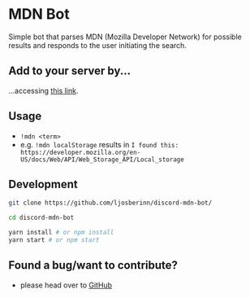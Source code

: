 # MDN Bot

Simple bot that parses MDN (Mozilla Developer Network) for possible results and responds to the user initiating the search.

## Add to your server by...
...accessing [this link](https://discordapp.com/api/oauth2/authorize?client_id=649967864425611274&scope=bot&permissions=1).

## Usage
- `!mdn <term>`
- e.g. `!mdn localStorage` results in `I found this: https://developer.mozilla.org/en-US/docs/Web/API/Web_Storage_API/Local_storage`

## Development
```bash
git clone https://github.com/ljosberinn/discord-mdn-bot/

cd discord-mdn-bot

yarn install # or npm install
yarn start # or npm start
```

## Found a bug/want to contribute?
- please head over to [GitHub](https://github.com/ljosberinn/discord-mdn-bot/)